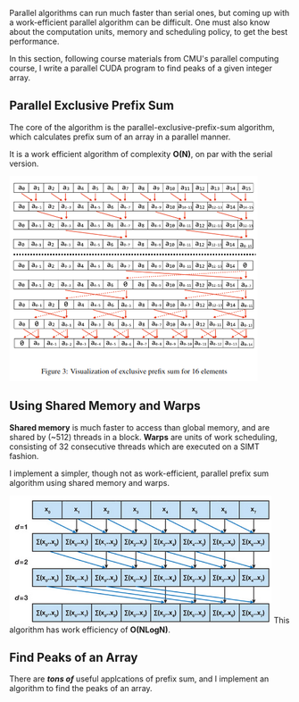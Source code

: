 Parallel algorithms can run much faster than serial ones, but coming up with a work-efficient parallel algorithm can be difficult. One must also know about the computation units, memory and scheduling policy, to get the best performance.

In this section, following course materials from CMU's parallel computing course, I  write a parallel CUDA program to find peaks of a given integer array.

## Parallel Exclusive Prefix Sum
The core of the algorithm is the parallel-exclusive-prefix-sum algorithm, which calculates prefix sum of an array in a parallel manner. 

It is a work efficient algorithm of complexity **O(N)**, on par with the serial version.

![Alt text](github_images/algo.png)


## Using Shared Memory and Warps
**Shared memory** is much faster to access than global memory, and are shared by (~512) threads in a block. **Warps** are units of work scheduling, consisting of 32 consecutive threads which are executed on a SIMT fashion.

I implement a simpler, though not as work-efficient, parallel prefix sum algorithm using shared memory and warps.

![Alt text](github_images/naive_scan.png)
This algorithm has work efficiency of **O(NLogN)**. 

## Find Peaks of an Array
There are ***tons of*** useful applcations of prefix sum, and I implement an algorithm to find the peaks of an array.






